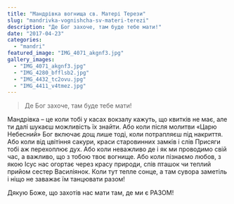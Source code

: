 ```yaml
---
title: "Мандрівка вогнища св. Матері Терези"
slug: "mandrivka-vognishcha-sv-materi-terezi"
description: "Де Бог захоче, там буде тебе мати!"
date: "2017-04-23"
categories:
  - "mandri"
featured_image: "IMG_4071_akgnf3.jpg"
gallery_images:
  - "IMG_4071_akgnf3.jpg"
  - "IMG_4280_bfflsb2.jpg"
  - "IMG_4432_tc2ovu.jpg"
  - "IMG_4411_v4tmez.jpg"
---
```


<blockquote>
Де Бог захоче, там буде тебе мати!
</blockquote>

Мандрівка – це коли тобі у касах вокзалу кажуть, що квитків не має, але ти далі шукаєш можливість їх знайти. Або коли після молитви «Царю Небесний» Бог включає дощ лише тоді, коли потрапляєш під накриття. Або коли від цвітіння сакури, краси старовинних замків і слів Присяги тобі аж перехоплює дух. Або коли неважливо де і як ми проводимо свій час, а важливо, що з тобою твоє вогнище. Або коли пізнаємо любов, з якою Ісус нас огортає через красу природи, спів пташок чи теплий прийом сестер Василіянок. Коли тут тепле сонце, а там сувора заметіль і ніщо не заважає їм танцювати разом! 

Дякую Боже, що захотів нас мати там, де ми є РАЗОМ!
